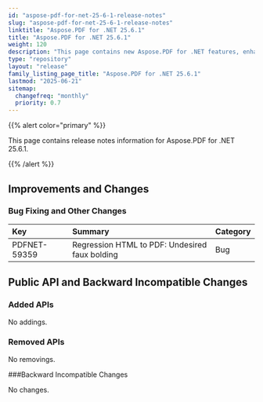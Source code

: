```yaml
---
id: "aspose-pdf-for-net-25-6-1-release-notes"
slug: "aspose-pdf-for-net-25-6-1-release-notes"
linktitle: "Aspose.PDF for .NET 25.6.1"
title: "Aspose.PDF for .NET 25.6.1"
weight: 120
description: "This page contains new Aspose.PDF for .NET features, enhancement, and bug fixes in 2025, version 25.6.1."
type: "repository"
layout: "release"
family_listing_page_title: "Aspose.PDF for .NET 25.6.1"
lastmod: "2025-06-21"
sitemap:
  changefreq: "monthly"
  priority: 0.7
---
```


{{% alert color="primary" %}}

This page contains release notes information for Aspose.PDF for .NET 25.6.1.

{{% /alert %}}

## Improvements and Changes

### Bug Fixing and Other Changes

|**Key**|**Summary**|**Category**|
| :- | :- | :- |
|PDFNET-59359|Regression HTML to PDF: Undesired faux bolding|Bug|

## Public API and Backward Incompatible Changes

### Added APIs

No addings.

### Removed APIs

No removings.

###Backward Incompatible Changes

No changes.